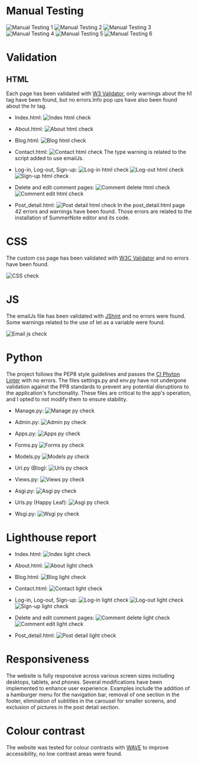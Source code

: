 # Manual Testing

![Manual Testing 1](read.me_pics/testing_pics/manual-testing-1.png)
![Manual Testing 2](read.me_pics/testing_pics/manual-testing-2.png)
![Manual Testing 3](read.me_pics/testing_pics/manual-testing3.png)
![Manual Testing 4](read.me_pics/testing_pics/manual-testing-4.png)
![Manual Testing 5](read.me_pics/testing_pics/manual-testing-5.png)
![Manual Testing 6](read.me_pics/testing_pics/manual-testing-6.png)

# Validation

## HTML

Each page has been validated with [W3 Validator](https://validator.w3.org/), only warnings about the h1 tag have been found, but no errors.Info pop ups have also been found about the hr tag.

- Index.html:
![Index html check](read.me_pics/testing_pics/indexpage-html-check.png)

- About.html:
![About html check](read.me_pics/testing_pics/aboutpage-html-check.png)

- Blog.html:
![Blog html check](read.me_pics/testing_pics/blogpage-html-check.png)

- Contact.html:
![Contact html check](read.me_pics/testing_pics/contact-html-check.png)
The type warning is related to the script added to use emailJs. 

- Log-in, Log-out, Sign-up:
![Log-in html check](read.me_pics/testing_pics/login-html-check.png)
![Log-out html check](read.me_pics/testing_pics/logout-html-check.png)
![Sign-up html check](read.me_pics/testing_pics/signup-html-check.png)

- Delete and edit comment pages:
![Comment delete html check](read.me_pics/testing_pics/deletecomment-html-check.png)
![Comment edit html check](read.me_pics/testing_pics/editcomment-html-check.png)

- Post_detail.html:
![Post detail html check](read.me_pics/testing_pics/postdetail-html-check.png)
In the post_detail.html page 42 errors and warnings have been found. Those errors are related to the installation of SummerNote editor and its code.

# CSS

The custom css page has been validated with [W3C Validator](https://jigsaw.w3.org/css-validator/) and no errors have been found.

![CSS check](read.me_pics/testing_pics/custom-css-check.png)

# JS

The emailJs file has been validated with [JShint](https://jshint.com/) and no errors were found. Some warnings related to the use of let as a variable were found.

![Email js check](read.me_pics/testing_pics/emailjs-check.png)

# Python

The project follows the PEP8 style guidelines and passes the [CI Phyton Linter](https://pep8ci.herokuapp.com) with no errors. 
The files settings.py and env.py have not undergone validation against the PP8 standards to prevent any potential disruptions to the application's functionality. These files are critical to the app's operation, and I opted to not modify them to ensure stability.

- Manage.py:
![Manage py check](read.me_pics/testing_pics/managepy-check.png)

- Admin.py:
![Admin py check](read.me_pics/testing_pics/adminpy-check.png)

- Apps.py:
![Apps py check](read.me_pics/testing_pics/appspy-check.png)

- Forms.py
![Forms py check](read.me_pics/testing_pics/formspy-check.png)

- Models.py
![Models py check](read.me_pics/testing_pics/modelspy-check.png)

- Url.py (Blog):
![Urls py check](read.me_pics/testing_pics/urlpy-check.png)

- Views.py:
![Views py check](read.me_pics/testing_pics/viewspy-check.png)

- Asgi.py:
![Asgi py check](read.me_pics/testing_pics/agsipy-check.png)

- Urls.py (Happy Leaf):
![Asgi py check](read.me_pics/testing_pics/happyleaf-urlpy-check.png)

- Wsgi.py:
![Wsgi py check](read.me_pics/testing_pics/wsgipy-check.png)

# Lighthouse report

- Index.html:
![Index light check](read.me_pics/testing_pics/index-lighthouse.png)

- About.html:
![About light check](read.me_pics/testing_pics/about-lighthouse.png)

- Blog.html:
![Blog light check](read.me_pics/testing_pics/blogpage-lighthouse.png)

- Contact.html:
![Contact light check](read.me_pics/testing_pics/contact-lighthouse.png)

- Log-in, Log-out, Sign-up:
![Log-in light check](read.me_pics/testing_pics/login-lighthouse.png)
![Log-out light check](read.me_pics/testing_pics/log-out-lighthouse.png)
![Sign-up light check](read.me_pics/testing_pics/signup-lighthouse.png)

- Delete and edit comment pages:
![Comment delete light check](read.me_pics/testing_pics/deletecomment-lighthouse.png)
![Comment edit light check](read.me_pics/testing_pics/editcomment-lighthouse.png)

- Post_detail.html:
![Post detail light check](read.me_pics/testing_pics/post-detail-lighthouse.png)

# Responsiveness

The website is fully responsive across various screen sizes including desktops, tablets, and phones. Several modifications have been implemented to enhance user experience. Examples include the addition of a hamburger menu for the navigation bar, removal of one section in the footer, elimination of subtitles in the carousel for smaller screens, and exclusion of pictures in the post detail section.

# Colour contrast

The website was tested for colour contrasts with [WAVE](https://wave.webaim.org) to improve accessibility, no low contrast areas were found. 